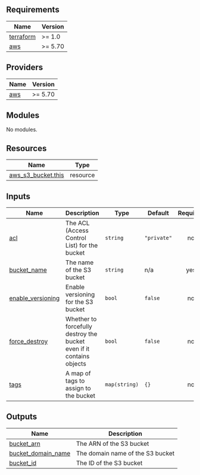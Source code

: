 ## Requirements

| Name | Version |
|------|---------|
| <a name="requirement_terraform"></a> [terraform](#requirement\_terraform) | >= 1.0 |
| <a name="requirement_aws"></a> [aws](#requirement\_aws) | >= 5.70 |

## Providers

| Name | Version |
|------|---------|
| <a name="provider_aws"></a> [aws](#provider\_aws) | >= 5.70 |

## Modules

No modules.

## Resources

| Name | Type |
|------|------|
| [aws_s3_bucket.this](https://registry.terraform.io/providers/hashicorp/aws/latest/docs/resources/s3_bucket) | resource |

## Inputs

| Name | Description | Type | Default | Required |
|------|-------------|------|---------|:--------:|
| <a name="input_acl"></a> [acl](#input\_acl) | The ACL (Access Control List) for the bucket | `string` | `"private"` | no |
| <a name="input_bucket_name"></a> [bucket\_name](#input\_bucket\_name) | The name of the S3 bucket | `string` | n/a | yes |
| <a name="input_enable_versioning"></a> [enable\_versioning](#input\_enable\_versioning) | Enable versioning for the S3 bucket | `bool` | `false` | no |
| <a name="input_force_destroy"></a> [force\_destroy](#input\_force\_destroy) | Whether to forcefully destroy the bucket even if it contains objects | `bool` | `false` | no |
| <a name="input_tags"></a> [tags](#input\_tags) | A map of tags to assign to the bucket | `map(string)` | `{}` | no |

## Outputs

| Name | Description |
|------|-------------|
| <a name="output_bucket_arn"></a> [bucket\_arn](#output\_bucket\_arn) | The ARN of the S3 bucket |
| <a name="output_bucket_domain_name"></a> [bucket\_domain\_name](#output\_bucket\_domain\_name) | The domain name of the S3 bucket |
| <a name="output_bucket_id"></a> [bucket\_id](#output\_bucket\_id) | The ID of the S3 bucket |
